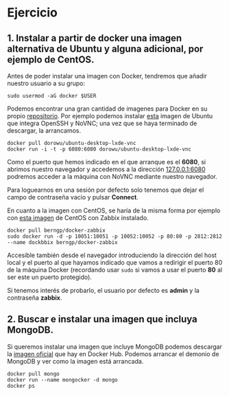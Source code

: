 # Ejercicio
## 1. Instalar a partir de docker una imagen alternativa de Ubuntu y alguna adicional, por ejemplo de CentOS.
Antes de poder instalar una imagen con Docker, tendremos que añadir nuestro usuario a su grupo:

```
sudo usermod -aG docker $USER
```

Podemos encontrar una gran cantidad de imagenes para Docker en su propio [repositorio](https://hub.docker.com/). Por ejemplo podemos instalar [esta](https://hub.docker.com/r/dorowu/ubuntu-desktop-lxde-vnc/) imagen de Ubuntu que integra OpenSSH y NoVNC; una vez que se haya terminado de descargar, la arrancamos.

```
docker pull dorowu/ubuntu-desktop-lxde-vnc
docker run -i -t -p 6080:6080 dorowu/ubuntu-desktop-lxde-vnc
```

Como el puerto que hemos indicado en el que arranque es el **6080**, si abrimos nuestro navegador y accedemos a la dirección [127.0.0.1:6080](127.0.0.1:6080) podremos acceder a la máquina con NoVNC mediante nuestro navegador.

Para loguearnos en una sesión por defecto solo tenemos que dejar el campo de contraseña vacio y pulsar **Connect**.

En cuanto a la imagen con CentOS, se haría de la misma forma por ejemplo con [esta imagen](https://hub.docker.com/r/berngp/docker-zabbix/) de CentOS con Zabbix instalado.

```
docker pull berngp/docker-zabbix
sudo docker run -d -p 10051:10051 -p 10052:10052 -p 80:80 -p 2812:2812 --name dockbbix berngp/docker-zabbix
```

Accesible también desde el navegador introduciendo la dirección del host local y el puerto al que hayamos indicado que vamos a redirigir el puerto 80 de la máquina Docker (recordando usar `sudo` si vamos a usar el puerto **80** al ser este un puerto protegido).

Si tenemos interés de probarlo, el usuario por defecto es **admin** y la contraseña **zabbix**.

## 2. Buscar e instalar una imagen que incluya MongoDB.
Si queremos instalar una imagen que incluye MongoDB podemos descargar la [imagen oficial](https://hub.docker.com/_/mongo/) que hay en Docker Hub. Podemos arrancar el demonio de MongoDB y ver como la imagen está arrancada.

```
docker pull mongo
docker run --name mongocker -d mongo
docker ps
```
